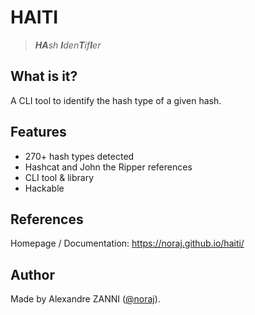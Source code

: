 # HAITI

> _**HA**sh **I**den**T**if**I**er_

## What is it?

A CLI tool to identify the hash type of a given hash.

## Features

- 270+ hash types detected
- Hashcat and John the Ripper references
- CLI tool & library
- Hackable

## References

Homepage / Documentation: https://noraj.github.io/haiti/

## Author

Made by Alexandre ZANNI ([@noraj](https://pwn.by/noraj/)).

